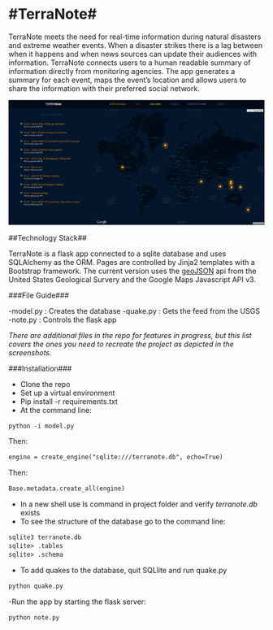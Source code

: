 #TerraNote#
=========

TerraNote meets the need for real-time information during natural disasters and extreme weather events. When a disaster strikes there is a lag between when it happens and when news sources can update their audiences with information. TerraNote connects users to a human readable summary of information directly from monitoring agencies. The app generates a summary for each event, maps the event’s location and allows users to share the information with their preferred social network.

![homepage screenshot](https://raw.githubusercontent.com/HBCompass/terranote/master/screenshots/TerraNote_home.PNG)

##Technology Stack##

TerraNote is a flask app connected to a sqlite database and uses SQLAlchemy as the ORM. Pages are controlled by Jinja2 templates with a Bootstrap framework. The current version uses the [geoJSON](http://earthquake.usgs.gov/earthquakes/feed/v1.0/geojson.php) api from the United States Geological Survery and the Google Maps Javascript API v3. 

###File Guide###

-model.py : Creates the database
-quake.py : Gets the feed from the USGS
-note.py : Controls the flask app

*There are additional files in the repo for features in progress, but this list covers the ones you need to recreate the project as depicted in the screenshots.*

###Installation###

- Clone the repo
- Set up a virtual environment
- Pip install -r requirements.txt
- At the command line: 

```xml
python -i model.py
```
Then:

```xml
engine = create_engine("sqlite:///terranote.db", echo=True)
```
Then: 

```xml
Base.metadata.create_all(engine)
```
- In a new shell use ls command in project folder and verify *terranote.db* exists
- To see the structure of the database go to the command line:
```xml
sqlite3 terranote.db
sqlite> .tables
sqlite> .schema
```
- To add quakes to the database, quit SQLlite and run quake.py
```xml
python quake.py
```
-Run the app by starting the flask server:
```xml
python note.py
```